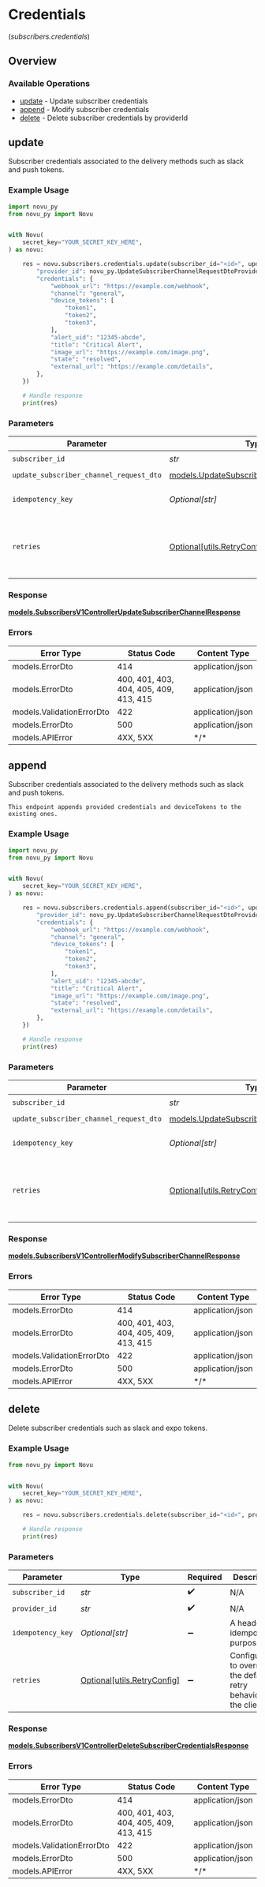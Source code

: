 # Credentials
(*subscribers.credentials*)

## Overview

### Available Operations

* [update](#update) - Update subscriber credentials
* [append](#append) - Modify subscriber credentials
* [delete](#delete) - Delete subscriber credentials by providerId

## update

Subscriber credentials associated to the delivery methods such as slack and push tokens.

### Example Usage

```python
import novu_py
from novu_py import Novu


with Novu(
    secret_key="YOUR_SECRET_KEY_HERE",
) as novu:

    res = novu.subscribers.credentials.update(subscriber_id="<id>", update_subscriber_channel_request_dto={
        "provider_id": novu_py.UpdateSubscriberChannelRequestDtoProviderID.PUSHPAD,
        "credentials": {
            "webhook_url": "https://example.com/webhook",
            "channel": "general",
            "device_tokens": [
                "token1",
                "token2",
                "token3",
            ],
            "alert_uid": "12345-abcde",
            "title": "Critical Alert",
            "image_url": "https://example.com/image.png",
            "state": "resolved",
            "external_url": "https://example.com/details",
        },
    })

    # Handle response
    print(res)

```

### Parameters

| Parameter                                                                                     | Type                                                                                          | Required                                                                                      | Description                                                                                   |
| --------------------------------------------------------------------------------------------- | --------------------------------------------------------------------------------------------- | --------------------------------------------------------------------------------------------- | --------------------------------------------------------------------------------------------- |
| `subscriber_id`                                                                               | *str*                                                                                         | :heavy_check_mark:                                                                            | N/A                                                                                           |
| `update_subscriber_channel_request_dto`                                                       | [models.UpdateSubscriberChannelRequestDto](../../models/updatesubscriberchannelrequestdto.md) | :heavy_check_mark:                                                                            | N/A                                                                                           |
| `idempotency_key`                                                                             | *Optional[str]*                                                                               | :heavy_minus_sign:                                                                            | A header for idempotency purposes                                                             |
| `retries`                                                                                     | [Optional[utils.RetryConfig]](../../models/utils/retryconfig.md)                              | :heavy_minus_sign:                                                                            | Configuration to override the default retry behavior of the client.                           |

### Response

**[models.SubscribersV1ControllerUpdateSubscriberChannelResponse](../../models/subscribersv1controllerupdatesubscriberchannelresponse.md)**

### Errors

| Error Type                             | Status Code                            | Content Type                           |
| -------------------------------------- | -------------------------------------- | -------------------------------------- |
| models.ErrorDto                        | 414                                    | application/json                       |
| models.ErrorDto                        | 400, 401, 403, 404, 405, 409, 413, 415 | application/json                       |
| models.ValidationErrorDto              | 422                                    | application/json                       |
| models.ErrorDto                        | 500                                    | application/json                       |
| models.APIError                        | 4XX, 5XX                               | \*/\*                                  |

## append

Subscriber credentials associated to the delivery methods such as slack and push tokens.

    This endpoint appends provided credentials and deviceTokens to the existing ones.

### Example Usage

```python
import novu_py
from novu_py import Novu


with Novu(
    secret_key="YOUR_SECRET_KEY_HERE",
) as novu:

    res = novu.subscribers.credentials.append(subscriber_id="<id>", update_subscriber_channel_request_dto={
        "provider_id": novu_py.UpdateSubscriberChannelRequestDtoProviderID.ZULIP,
        "credentials": {
            "webhook_url": "https://example.com/webhook",
            "channel": "general",
            "device_tokens": [
                "token1",
                "token2",
                "token3",
            ],
            "alert_uid": "12345-abcde",
            "title": "Critical Alert",
            "image_url": "https://example.com/image.png",
            "state": "resolved",
            "external_url": "https://example.com/details",
        },
    })

    # Handle response
    print(res)

```

### Parameters

| Parameter                                                                                     | Type                                                                                          | Required                                                                                      | Description                                                                                   |
| --------------------------------------------------------------------------------------------- | --------------------------------------------------------------------------------------------- | --------------------------------------------------------------------------------------------- | --------------------------------------------------------------------------------------------- |
| `subscriber_id`                                                                               | *str*                                                                                         | :heavy_check_mark:                                                                            | N/A                                                                                           |
| `update_subscriber_channel_request_dto`                                                       | [models.UpdateSubscriberChannelRequestDto](../../models/updatesubscriberchannelrequestdto.md) | :heavy_check_mark:                                                                            | N/A                                                                                           |
| `idempotency_key`                                                                             | *Optional[str]*                                                                               | :heavy_minus_sign:                                                                            | A header for idempotency purposes                                                             |
| `retries`                                                                                     | [Optional[utils.RetryConfig]](../../models/utils/retryconfig.md)                              | :heavy_minus_sign:                                                                            | Configuration to override the default retry behavior of the client.                           |

### Response

**[models.SubscribersV1ControllerModifySubscriberChannelResponse](../../models/subscribersv1controllermodifysubscriberchannelresponse.md)**

### Errors

| Error Type                             | Status Code                            | Content Type                           |
| -------------------------------------- | -------------------------------------- | -------------------------------------- |
| models.ErrorDto                        | 414                                    | application/json                       |
| models.ErrorDto                        | 400, 401, 403, 404, 405, 409, 413, 415 | application/json                       |
| models.ValidationErrorDto              | 422                                    | application/json                       |
| models.ErrorDto                        | 500                                    | application/json                       |
| models.APIError                        | 4XX, 5XX                               | \*/\*                                  |

## delete

Delete subscriber credentials such as slack and expo tokens.

### Example Usage

```python
from novu_py import Novu


with Novu(
    secret_key="YOUR_SECRET_KEY_HERE",
) as novu:

    res = novu.subscribers.credentials.delete(subscriber_id="<id>", provider_id="<id>")

    # Handle response
    print(res)

```

### Parameters

| Parameter                                                           | Type                                                                | Required                                                            | Description                                                         |
| ------------------------------------------------------------------- | ------------------------------------------------------------------- | ------------------------------------------------------------------- | ------------------------------------------------------------------- |
| `subscriber_id`                                                     | *str*                                                               | :heavy_check_mark:                                                  | N/A                                                                 |
| `provider_id`                                                       | *str*                                                               | :heavy_check_mark:                                                  | N/A                                                                 |
| `idempotency_key`                                                   | *Optional[str]*                                                     | :heavy_minus_sign:                                                  | A header for idempotency purposes                                   |
| `retries`                                                           | [Optional[utils.RetryConfig]](../../models/utils/retryconfig.md)    | :heavy_minus_sign:                                                  | Configuration to override the default retry behavior of the client. |

### Response

**[models.SubscribersV1ControllerDeleteSubscriberCredentialsResponse](../../models/subscribersv1controllerdeletesubscribercredentialsresponse.md)**

### Errors

| Error Type                             | Status Code                            | Content Type                           |
| -------------------------------------- | -------------------------------------- | -------------------------------------- |
| models.ErrorDto                        | 414                                    | application/json                       |
| models.ErrorDto                        | 400, 401, 403, 404, 405, 409, 413, 415 | application/json                       |
| models.ValidationErrorDto              | 422                                    | application/json                       |
| models.ErrorDto                        | 500                                    | application/json                       |
| models.APIError                        | 4XX, 5XX                               | \*/\*                                  |